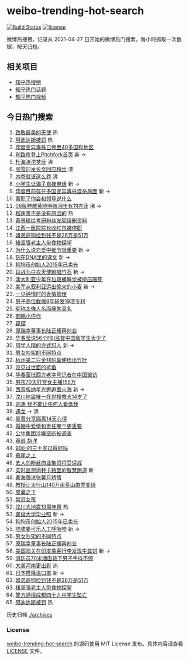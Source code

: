 # weibo-trending-hot-search

[![Build Status](https://github.com/justjavac/weibo-trending-hot-search/workflows/ci/badge.svg?branch=master)](https://github.com/justjavac/weibo-trending-hot-search/actions)
[![license](https://img.shields.io/github/license/justjavac/weibo-trending-hot-search)](https://github.com/justjavac/weibo-trending-hot-search/blob/master/LICENSE)

微博热搜榜，记录从 2021-04-27 日开始的微博热门搜索。每小时抓取一次数据，按天[归档](./archives)。

## 相关项目

- [知乎热搜榜](https://github.com/justjavac/zhihu-trending-top-search)
- [知乎热门话题](https://github.com/justjavac/zhihu-trending-hot-questions)
- [知乎热门视频](https://github.com/justjavac/zhihu-trending-hot-video)

## 今日热门搜索

<!-- BEGIN -->
<!-- 最后更新时间 Thu May 13 2021 06:26:31 GMT+0800 (China Standard Time) -->

1. [致敬最美的天使](https://s.weibo.com//weibo?q=%23%E8%87%B4%E6%95%AC%E6%9C%80%E7%BE%8E%E7%9A%84%E5%A4%A9%E4%BD%BF%23&Refer=new_time)
   热
2. [阿迪达斯被罚](https://s.weibo.com//weibo?q=%E9%98%BF%E8%BF%AA%E8%BE%BE%E6%96%AF%E8%A2%AB%E7%BD%9A&Refer=top)
   热
3. [印度变异毒株已传至40多国和地区](https://s.weibo.com//weibo?q=%23%E5%8D%B0%E5%BA%A6%E5%8F%98%E5%BC%82%E6%AF%92%E6%A0%AA%E5%B7%B2%E4%BC%A0%E8%87%B340%E5%A4%9A%E5%9B%BD%E5%92%8C%E5%9C%B0%E5%8C%BA%23&Refer=top)
4. [利路修登上Pitchfork首页](https://s.weibo.com//weibo?q=%23%E5%88%A9%E8%B7%AF%E4%BF%AE%E7%99%BB%E4%B8%8APitchfork%E9%A6%96%E9%A1%B5%23&Refer=top)
   新 ->
5. [杜海涛沈梦辰](https://s.weibo.com//weibo?q=%23%E6%9D%9C%E6%B5%B7%E6%B6%9B%E6%B2%88%E6%A2%A6%E8%BE%B0%23&Refer=top)
   沸
6. [张雪迎发长文回应粉丝](https://s.weibo.com//weibo?q=%23%E5%BC%A0%E9%9B%AA%E8%BF%8E%E5%8F%91%E9%95%BF%E6%96%87%E5%9B%9E%E5%BA%94%E7%B2%89%E4%B8%9D%23&Refer=top)
   沸
7. [内卷就该这么卷](https://s.weibo.com//weibo?q=%23%E5%86%85%E5%8D%B7%E5%B0%B1%E8%AF%A5%E8%BF%99%E4%B9%88%E5%8D%B7%23&Refer=top)
   沸
8. [小学生让骗子自挂电话](https://s.weibo.com//weibo?q=%23%E5%B0%8F%E5%AD%A6%E7%94%9F%E8%AE%A9%E9%AA%97%E5%AD%90%E8%87%AA%E6%8C%82%E7%94%B5%E8%AF%9D%23&Refer=top)
   新 ->
9. [印度目前存在多国变异毒株混杂局面](https://s.weibo.com//weibo?q=%23%E5%8D%B0%E5%BA%A6%E7%9B%AE%E5%89%8D%E5%AD%98%E5%9C%A8%E5%A4%9A%E5%9B%BD%E5%8F%98%E5%BC%82%E6%AF%92%E6%A0%AA%E6%B7%B7%E6%9D%82%E5%B1%80%E9%9D%A2%23&Refer=top)
   新 ->
10. [离职了你会和领导说什么](https://s.weibo.com//weibo?q=%23%E7%A6%BB%E8%81%8C%E4%BA%86%E4%BD%A0%E4%BC%9A%E5%92%8C%E9%A2%86%E5%AF%BC%E8%AF%B4%E4%BB%80%E4%B9%88%23&Refer=top)
11. [06版神雕黄晓明眼泪里有刘亦菲](https://s.weibo.com//weibo?q=%2306%E7%89%88%E7%A5%9E%E9%9B%95%E9%BB%84%E6%99%93%E6%98%8E%E7%9C%BC%E6%B3%AA%E9%87%8C%E6%9C%89%E5%88%98%E4%BA%A6%E8%8F%B2%23&Refer=top)
    沸 ->
12. [榴莲贵不是没有原因的](https://s.weibo.com//weibo?q=%23%E6%A6%B4%E8%8E%B2%E8%B4%B5%E4%B8%8D%E6%98%AF%E6%B2%A1%E6%9C%89%E5%8E%9F%E5%9B%A0%E7%9A%84%23&Refer=top)
    热
13. [黄景瑜给考研粉丝发回误删资料](https://s.weibo.com//weibo?q=%23%E9%BB%84%E6%99%AF%E7%91%9C%E7%BB%99%E8%80%83%E7%A0%94%E7%B2%89%E4%B8%9D%E5%8F%91%E5%9B%9E%E8%AF%AF%E5%88%A0%E8%B5%84%E6%96%99%23&Refer=top)
14. [江西一医院院长收红包被停职](https://s.weibo.com//weibo?q=%23%E6%B1%9F%E8%A5%BF%E4%B8%80%E5%8C%BB%E9%99%A2%E9%99%A2%E9%95%BF%E6%94%B6%E7%BA%A2%E5%8C%85%E8%A2%AB%E5%81%9C%E8%81%8C%23&Refer=top)
15. [姐弟遛狗捡到钱不是26万是51万](https://s.weibo.com//weibo?q=%23%E5%A7%90%E5%BC%9F%E9%81%9B%E7%8B%97%E6%8D%A1%E5%88%B0%E9%92%B1%E4%B8%8D%E6%98%AF26%E4%B8%87%E6%98%AF51%E4%B8%87%23&Refer=top)
16. [猪坚强老主人带食物探望](https://s.weibo.com//weibo?q=%E7%8C%AA%E5%9D%9A%E5%BC%BA%E8%80%81%E4%B8%BB%E4%BA%BA%E5%B8%A6%E9%A3%9F%E7%89%A9%E6%8E%A2%E6%9C%9B&Refer=top)
17. [为什么说恋爱中细节很重要](https://s.weibo.com//weibo?q=%23%E4%B8%BA%E4%BB%80%E4%B9%88%E8%AF%B4%E6%81%8B%E7%88%B1%E4%B8%AD%E7%BB%86%E8%8A%82%E5%BE%88%E9%87%8D%E8%A6%81%23&Refer=top)
    新 ->
18. [刻在DNA里的课文](https://s.weibo.com//weibo?q=%23%E5%88%BB%E5%9C%A8DNA%E9%87%8C%E7%9A%84%E8%AF%BE%E6%96%87%23&Refer=top)
    新 ->
19. [狗狗币创始人2015年已卖光](https://s.weibo.com//weibo?q=%23%E7%8B%97%E7%8B%97%E5%B8%81%E5%88%9B%E5%A7%8B%E4%BA%BA2015%E5%B9%B4%E5%B7%B2%E5%8D%96%E5%85%89%23&Refer=top)
20. [肖战为白衣天使献唱竹石](https://s.weibo.com//weibo?q=%23%E8%82%96%E6%88%98%E4%B8%BA%E7%99%BD%E8%A1%A3%E5%A4%A9%E4%BD%BF%E7%8C%AE%E5%94%B1%E7%AB%B9%E7%9F%B3%23&Refer=top)
    新 ->
21. [澳大利亚少年在垃圾桶睡觉被挤压碾死](https://s.weibo.com//weibo?q=%E6%BE%B3%E5%A4%A7%E5%88%A9%E4%BA%9A%E5%B0%91%E5%B9%B4%E5%9C%A8%E5%9E%83%E5%9C%BE%E6%A1%B6%E7%9D%A1%E8%A7%89%E8%A2%AB%E6%8C%A4%E5%8E%8B%E7%A2%BE%E6%AD%BB&Refer=top)
22. [美军从叙利亚运出偷来的小麦](https://s.weibo.com//weibo?q=%E7%BE%8E%E5%86%9B%E4%BB%8E%E5%8F%99%E5%88%A9%E4%BA%9A%E8%BF%90%E5%87%BA%E5%81%B7%E6%9D%A5%E7%9A%84%E5%B0%8F%E9%BA%A6&Refer=top)
    新 ->
23. [一见钟情时的表情管理](https://s.weibo.com//weibo?q=%23%E4%B8%80%E8%A7%81%E9%92%9F%E6%83%85%E6%97%B6%E7%9A%84%E8%A1%A8%E6%83%85%E7%AE%A1%E7%90%86%23&Refer=top)
24. [男子高位截瘫8年研发19项专利](https://s.weibo.com//weibo?q=%23%E7%94%B7%E5%AD%90%E9%AB%98%E4%BD%8D%E6%88%AA%E7%98%AB8%E5%B9%B4%E7%A0%94%E5%8F%9119%E9%A1%B9%E4%B8%93%E5%88%A9%23&Refer=top)
25. [昵称太像人名而痛失真名](https://s.weibo.com//weibo?q=%23%E6%98%B5%E7%A7%B0%E5%A4%AA%E5%83%8F%E4%BA%BA%E5%90%8D%E8%80%8C%E7%97%9B%E5%A4%B1%E7%9C%9F%E5%90%8D%23&Refer=top)
26. [御赐小仵作](https://s.weibo.com//weibo?q=%E5%BE%A1%E8%B5%90%E5%B0%8F%E4%BB%B5%E4%BD%9C&Refer=top)
27. [窥探](https://s.weibo.com//weibo?q=%E7%AA%A5%E6%8E%A2&Refer=top)
28. [原瑞幸董事长陆正耀再创业](https://s.weibo.com//weibo?q=%23%E5%8E%9F%E7%91%9E%E5%B9%B8%E8%91%A3%E4%BA%8B%E9%95%BF%E9%99%86%E6%AD%A3%E8%80%80%E5%86%8D%E5%88%9B%E4%B8%9A%23&Refer=top)
29. [华春莹说56个FBI监督中国留学生太少了](https://s.weibo.com//weibo?q=%23%E5%8D%8E%E6%98%A5%E8%8E%B9%E8%AF%B456%E4%B8%AAFBI%E7%9B%91%E7%9D%A3%E4%B8%AD%E5%9B%BD%E7%95%99%E5%AD%A6%E7%94%9F%E5%A4%AA%E5%B0%91%E4%BA%86%23&Refer=top)
30. [用学人精的方式怼人](https://s.weibo.com//weibo?q=%23%E7%94%A8%E5%AD%A6%E4%BA%BA%E7%B2%BE%E7%9A%84%E6%96%B9%E5%BC%8F%E6%80%BC%E4%BA%BA%23&Refer=top)
    新 ->
31. [男女吵架的不同特点](https://s.weibo.com//weibo?q=%E7%94%B7%E5%A5%B3%E5%90%B5%E6%9E%B6%E7%9A%84%E4%B8%8D%E5%90%8C%E7%89%B9%E7%82%B9&Refer=top)
32. [杭州第二只金钱豹粪便检出竹叶](https://s.weibo.com//weibo?q=%23%E6%9D%AD%E5%B7%9E%E7%AC%AC%E4%BA%8C%E5%8F%AA%E9%87%91%E9%92%B1%E8%B1%B9%E7%B2%AA%E4%BE%BF%E6%A3%80%E5%87%BA%E7%AB%B9%E5%8F%B6%23&Refer=top)
33. [没见过世面的鲨鱼](https://s.weibo.com//weibo?q=%E6%B2%A1%E8%A7%81%E8%BF%87%E4%B8%96%E9%9D%A2%E7%9A%84%E9%B2%A8%E9%B1%BC&Refer=top)
34. [华春莹批西方老字号记者在中国骗访](https://s.weibo.com//weibo?q=%23%E5%8D%8E%E6%98%A5%E8%8E%B9%E6%89%B9%E8%A5%BF%E6%96%B9%E8%80%81%E5%AD%97%E5%8F%B7%E8%AE%B0%E8%80%85%E5%9C%A8%E4%B8%AD%E5%9B%BD%E9%AA%97%E8%AE%BF%23&Refer=top)
35. [男孩70天打赏女主播158万](https://s.weibo.com//weibo?q=%23%E7%94%B7%E5%AD%A970%E5%A4%A9%E6%89%93%E8%B5%8F%E5%A5%B3%E4%B8%BB%E6%92%AD158%E4%B8%87%23&Refer=top)
36. [西双版纳星光邂逅萤火海](https://s.weibo.com//weibo?q=%23%E8%A5%BF%E5%8F%8C%E7%89%88%E7%BA%B3%E6%98%9F%E5%85%89%E9%82%82%E9%80%85%E8%90%A4%E7%81%AB%E6%B5%B7%23&Refer=top)
    新 ->
37. [汶川地震唯一在世搜救犬14岁了](https://s.weibo.com//weibo?q=%23%E6%B1%B6%E5%B7%9D%E5%9C%B0%E9%9C%87%E5%94%AF%E4%B8%80%E5%9C%A8%E4%B8%96%E6%90%9C%E6%95%91%E7%8A%AC14%E5%B2%81%E4%BA%86%23&Refer=top)
38. [刘涛 我不能让任何人看低我](https://s.weibo.com//weibo?q=%E5%88%98%E6%B6%9B%20%E6%88%91%E4%B8%8D%E8%83%BD%E8%AE%A9%E4%BB%BB%E4%BD%95%E4%BA%BA%E7%9C%8B%E4%BD%8E%E6%88%91&Refer=top)
39. [遇龙](https://s.weibo.com//weibo?q=%E9%81%87%E9%BE%99&Refer=top) -> 沸
40. [吴尊分享隔离14天心得](https://s.weibo.com//weibo?q=%23%E5%90%B4%E5%B0%8A%E5%88%86%E4%BA%AB%E9%9A%94%E7%A6%BB14%E5%A4%A9%E5%BF%83%E5%BE%97%23&Refer=top)
41. [婚姻中爱情和责任哪个更重要](https://s.weibo.com//weibo?q=%23%E5%A9%9A%E5%A7%BB%E4%B8%AD%E7%88%B1%E6%83%85%E5%92%8C%E8%B4%A3%E4%BB%BB%E5%93%AA%E4%B8%AA%E6%9B%B4%E9%87%8D%E8%A6%81%23&Refer=top)
42. [公牛集团涉嫌垄断被调查](https://s.weibo.com//weibo?q=%23%E5%85%AC%E7%89%9B%E9%9B%86%E5%9B%A2%E6%B6%89%E5%AB%8C%E5%9E%84%E6%96%AD%E8%A2%AB%E8%B0%83%E6%9F%A5%23&Refer=top)
43. [黄龄 胡洋](https://s.weibo.com//weibo?q=%E9%BB%84%E9%BE%84%20%E8%83%A1%E6%B4%8B&Refer=top)
44. [90后的三十岁过得好吗](https://s.weibo.com//weibo?q=%2390%E5%90%8E%E7%9A%84%E4%B8%89%E5%8D%81%E5%B2%81%E8%BF%87%E5%BE%97%E5%A5%BD%E5%90%97%23&Refer=top)
45. [悬崖之上](https://s.weibo.com//weibo?q=%E6%82%AC%E5%B4%96%E4%B9%8B%E4%B8%8A&Refer=top)
46. [艺人向粉丝商业集资将受惩戒](https://s.weibo.com//weibo?q=%23%E8%89%BA%E4%BA%BA%E5%90%91%E7%B2%89%E4%B8%9D%E5%95%86%E4%B8%9A%E9%9B%86%E8%B5%84%E5%B0%86%E5%8F%97%E6%83%A9%E6%88%92%23&Refer=top)
47. [实时监测消耗卡路里的智慧跑道](https://s.weibo.com//weibo?q=%E5%AE%9E%E6%97%B6%E7%9B%91%E6%B5%8B%E6%B6%88%E8%80%97%E5%8D%A1%E8%B7%AF%E9%87%8C%E7%9A%84%E6%99%BA%E6%85%A7%E8%B7%91%E9%81%93&Refer=top)
    新
48. [秦海璐说张馨月矫情](https://s.weibo.com//weibo?q=%23%E7%A7%A6%E6%B5%B7%E7%92%90%E8%AF%B4%E5%BC%A0%E9%A6%A8%E6%9C%88%E7%9F%AB%E6%83%85%23&Refer=top)
49. [教授让太行山140万亩荒山由秃变绿](https://s.weibo.com//weibo?q=%23%E6%95%99%E6%8E%88%E8%AE%A9%E5%A4%AA%E8%A1%8C%E5%B1%B1140%E4%B8%87%E4%BA%A9%E8%8D%92%E5%B1%B1%E7%94%B1%E7%A7%83%E5%8F%98%E7%BB%BF%23&Refer=top)
50. [皮囊之下](https://s.weibo.com//weibo?q=%E7%9A%AE%E5%9B%8A%E4%B9%8B%E4%B8%8B&Refer=top)
51. [禁忌女孩](https://s.weibo.com//weibo?q=%E7%A6%81%E5%BF%8C%E5%A5%B3%E5%AD%A9&Refer=top)
52. [汶川大地震13周年祭](https://s.weibo.com//weibo?q=%23%E6%B1%B6%E5%B7%9D%E5%A4%A7%E5%9C%B0%E9%9C%8713%E5%91%A8%E5%B9%B4%E7%A5%AD%23&Refer=new_time)
    热
53. [龚俊大学毕业照](https://s.weibo.com//weibo?q=%23%E9%BE%9A%E4%BF%8A%E5%A4%A7%E5%AD%A6%E6%AF%95%E4%B8%9A%E7%85%A7%23&Refer=top)
    新 ->
54. [狗狗币创始人2015年已卖光](https://s.weibo.com//weibo?q=%E7%8B%97%E7%8B%97%E5%B8%81%E5%88%9B%E5%A7%8B%E4%BA%BA2015%E5%B9%B4%E5%B7%B2%E5%8D%96%E5%85%89&Refer=top)
55. [陆啸姜可乐人工呼吸吻](https://s.weibo.com//weibo?q=%23%E9%99%86%E5%95%B8%E5%A7%9C%E5%8F%AF%E4%B9%90%E4%BA%BA%E5%B7%A5%E5%91%BC%E5%90%B8%E5%90%BB%23&Refer=top)
    新 ->
56. [男女吵架的不同特点](https://s.weibo.com//weibo?q=%23%E7%94%B7%E5%A5%B3%E5%90%B5%E6%9E%B6%E7%9A%84%E4%B8%8D%E5%90%8C%E7%89%B9%E7%82%B9%23&Refer=top)
57. [原瑞幸董事长陆正耀再创业](https://s.weibo.com//weibo?q=%E5%8E%9F%E7%91%9E%E5%B9%B8%E8%91%A3%E4%BA%8B%E9%95%BF%E9%99%86%E6%AD%A3%E8%80%80%E5%86%8D%E5%88%9B%E4%B8%9A&Refer=top)
58. [美国海关在印度乘客行李发现牛粪饼](https://s.weibo.com//weibo?q=%23%E7%BE%8E%E5%9B%BD%E6%B5%B7%E5%85%B3%E5%9C%A8%E5%8D%B0%E5%BA%A6%E4%B9%98%E5%AE%A2%E8%A1%8C%E6%9D%8E%E5%8F%91%E7%8E%B0%E7%89%9B%E7%B2%AA%E9%A5%BC%23&Refer=top)
    新 ->
59. [消防员70米烟囱救下男子手抖不停](https://s.weibo.com//weibo?q=%23%E6%B6%88%E9%98%B2%E5%91%9870%E7%B1%B3%E7%83%9F%E5%9B%B1%E6%95%91%E4%B8%8B%E7%94%B7%E5%AD%90%E6%89%8B%E6%8A%96%E4%B8%8D%E5%81%9C%23&Refer=top)
60. [大美河南更出彩](https://s.weibo.com//weibo?q=%23%E5%A4%A7%E7%BE%8E%E6%B2%B3%E5%8D%97%E6%9B%B4%E5%87%BA%E5%BD%A9%23&Refer=new_time)
    热
61. [日本推降温口罩](https://s.weibo.com//weibo?q=%23%E6%97%A5%E6%9C%AC%E6%8E%A8%E9%99%8D%E6%B8%A9%E5%8F%A3%E7%BD%A9%23&Refer=top)
    新 ->
62. [姐弟遛狗捡到钱不是26万是51万](https://s.weibo.com//weibo?q=%E5%A7%90%E5%BC%9F%E9%81%9B%E7%8B%97%E6%8D%A1%E5%88%B0%E9%92%B1%E4%B8%8D%E6%98%AF26%E4%B8%87%E6%98%AF51%E4%B8%87&Refer=top)
63. [猪坚强老主人带食物探望](https://s.weibo.com//weibo?q=%23%E7%8C%AA%E5%9D%9A%E5%BC%BA%E8%80%81%E4%B8%BB%E4%BA%BA%E5%B8%A6%E9%A3%9F%E7%89%A9%E6%8E%A2%E6%9C%9B%23&Refer=top)
64. [警方通报成都四十九中学生坠亡](https://s.weibo.com//weibo?q=%23%E8%AD%A6%E6%96%B9%E9%80%9A%E6%8A%A5%E6%88%90%E9%83%BD%E5%9B%9B%E5%8D%81%E4%B9%9D%E4%B8%AD%E5%AD%A6%E7%94%9F%E5%9D%A0%E4%BA%A1%23&Refer=top)
65. [阿迪达斯被罚](https://s.weibo.com//weibo?q=%23%E9%98%BF%E8%BF%AA%E8%BE%BE%E6%96%AF%E8%A2%AB%E7%BD%9A%23&Refer=top)
    热

<!-- END -->

历史归档 [./archives](./archives)

### License

[weibo-trending-hot-search](https://github.com/justjavac/weibo-trending-hot-search)
的源码使用 MIT License 发布。具体内容请查看 [LICENSE](./LICENSE) 文件。
